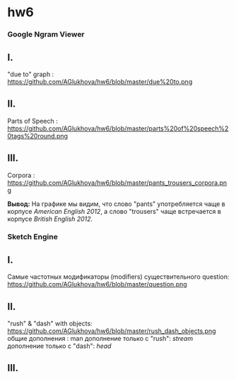 # hw6
### Google Ngram Viewer ###


## I.

"due to" graph : https://github.com/AGlukhova/hw6/blob/master/due%20to.png

## II.

Parts of Speech : https://github.com/AGlukhova/hw6/blob/master/parts%20of%20speech%20tags%20round.png

## III.

Corpora : https://github.com/AGlukhova/hw6/blob/master/pants_trousers_corpora.png

**Вывод:** На графике мы видим, что слово "pants" употребляется чаще в корпусе *American English 2012*, а слово "trousers" чаще встречается в корпусе *British English 2012*. 

### Sketch Engine ###

## I.

Самые частотных модификаторы (modifiers) существительного question: https://github.com/AGlukhova/hw6/blob/master/question.png

## II.
"rush" & "dash" with objects:
https://github.com/AGlukhova/hw6/blob/master/rush_dash_objects.png 
общие дополнения : man 
дополнение только с "rush": *stream*
дополнение только с "dash": *head* 

## III.
